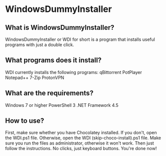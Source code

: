 # WindowsDummyInstaller

## What is WindowsDummyInstaller?
WindowsDummyInstaller or WDI for short is a program that installs useful programs with just a double click.

## What programs does it install?
WDI currently installs the following programs:
qBittorrent
PotPlayer
Notepad++
7-Zip
ProtonVPN

## What are the requirements?
Windows 7 or higher
PowerShell 3
.NET Framework 4.5

## How to use?
First, make sure whether you have Chocolatey installed. If you don't, open the WDI.ps1 file. Otherwise, open the WDI (skip-choco-install).ps1 file.
Make sure you run the files as administrator, otherwise it won't work. Then just follow the instructions. No clicks, just keyboard buttons. You're done now!
